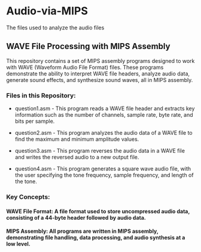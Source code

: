 # Audio-via-MIPS
The files used to analyze the audio files
## WAVE File Processing with MIPS Assembly
This repository contains a set of MIPS assembly programs designed to work with WAVE (Waveform Audio File Format) files. These programs demonstrate the ability to interpret WAVE file headers, analyze audio data, generate sound effects, and synthesize sound waves, all in MIPS assembly.

### Files in this Repository:
* question1.asm - This program reads a WAVE file header and extracts key information such as the number of channels, sample rate, byte rate, and bits per sample.

 * question2.asm - This program analyzes the audio data of a WAVE file to find the maximum and minimum amplitude values.

 * question3.asm - This program reverses the audio data in a WAVE file and writes the reversed audio to a new output file.

* question4.asm - This program generates a square wave audio file, with the user specifying the tone frequency, sample frequency, and length of the tone.

### Key Concepts:
#### WAVE File Format: A file format used to store uncompressed audio data, consisting of a 44-byte header followed by audio data.
#### MIPS Assembly: All programs are written in MIPS assembly, demonstrating file handling, data processing, and audio synthesis at a low level.
